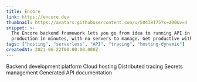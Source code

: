 ```yaml
---
title: Encore
link: https://encore.dev
thumbnail: https://avatars.githubusercontent.com/u/50438175?s=200&v=4
snippet: >-
  The Encore backend framework lets you go from idea to running API in
  production in minutes, with no servers to manage. Get productive with Encore.
tags: ["hosting", "serverless", "API", "tracing", "hosting-dynamic"]
createdAt: 2021-06-22T00:00:00.000Z
---
```

Backend development platform
Cloud hosting
Distributed tracing
Secrets management
Generated API documentation